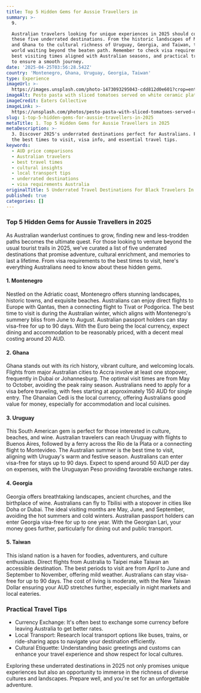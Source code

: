 ```yaml
---
title: Top 5 Hidden Gems for Aussie Travellers in
summary: >-
  9. 

  Australian travelers looking for unique experiences in 2025 should consider
  these five underrated destinations. From the historic landscapes of Montenegro
  and Ghana to the cultural richness of Uruguay, Georgia, and Taiwan, there's a
  world waiting beyond the beaten path. Remember to check visa requirements,
  best visiting times aligned with Australian seasons, and practical travel tips
  to ensure a smooth journey.
date: '2025-04-25T03:56:28.542Z'
country: 'Montenegro, Ghana, Uruguay, Georgia, Taiwan'
type: Experience
imageUrl: >-
  https://images.unsplash.com/photo-1473093295043-cdd812d0e601?crop=entropy&cs=tinysrgb&fit=max&fm=jpg&ixid=M3w3Mzk5OTB8MHwxfHNlYXJjaHwxfHwxMS4lMjBNb250ZW5lZ3JvJTJDJTIwR2hhbmElMkMlMjBVcnVndWF5JTJDJTIwR2VvcmdpYSUyQyUyMFRhaXdhbiUyMDEzLiUyMEN1bHR1cmUlMkMlMjBBZHZlbnR1cmUlMkMlMjBGb29kJTIwJTI2JTIwV2luZSUyMHRyYXZlbCUyMGxhbmRzY2FwZXxlbnwwfDB8fHwxNzQ1NTUzMzg4fDA&ixlib=rb-4.0.3&q=80&w=1080
imageAlt: Pesto pasta with sliced tomatoes served on white ceramic plate
imageCredit: Eaters Collective
imageLink: >-
  https://unsplash.com/photos/pesto-pasta-with-sliced-tomatoes-served-on-white-ceramic-plate-12eHC6FxPyg
slug: 1-top-5-hidden-gems-for-aussie-travellers-in-2025
metaTitle: 1. Top 5 Hidden Gems for Aussie Travellers in 2025
metaDescription: >-
  3. Discover 2025's underrated destinations perfect for Australians. Find out
  the best times to visit, visa info, and essential travel tips.
keywords:
  - AUD price comparisons
  - Australian travelers
  - best travel times
  - cultural insights
  - local transport tips
  - underrated destinations
  - visa requirements Australia
originalTitle: 5 Underrated Travel Destinations For Black Travelers In 2025 - Travel Noire
published: true
categories: []
---
```

### Top 5 Hidden Gems for Aussie Travellers in 2025

As Australian wanderlust continues to grow, finding new and less-trodden paths becomes the ultimate quest. For those looking to venture beyond the usual tourist trails in 2025, we've curated a list of five underrated destinations that promise adventure, cultural enrichment, and memories to last a lifetime. From visa requirements to the best times to visit, here's everything Australians need to know about these hidden gems.

#### 1. Montenegro

Nestled on the Adriatic coast, Montenegro offers stunning landscapes, historic towns, and exquisite beaches. Australians can enjoy direct flights to Europe with Qantas, then a connecting flight to Tivat or Podgorica. The best time to visit is during the Australian winter, which aligns with Montenegro's summery bliss from June to August. Australian passport holders can stay visa-free for up to 90 days. With the Euro being the local currency, expect dining and accommodation to be reasonably priced, with a decent meal costing around 20 AUD.

#### 2. Ghana

Ghana stands out with its rich history, vibrant culture, and welcoming locals. Flights from major Australian cities to Accra involve at least one stopover, frequently in Dubai or Johannesburg. The optimal visit times are from May to October, avoiding the peak rainy season. Australians need to apply for a visa before traveling, with fees starting at approximately 150 AUD for single entry. The Ghanaian Cedi is the local currency, offering Australians good value for money, especially for accommodation and local cuisines.

#### 3. Uruguay

This South American gem is perfect for those interested in culture, beaches, and wine. Australian travelers can reach Uruguay with flights to Buenos Aires, followed by a ferry across the Rio de la Plata or a connecting flight to Montevideo. The Australian summer is the best time to visit, aligning with Uruguay's warm and festive season. Australians can enter visa-free for stays up to 90 days. Expect to spend around 50 AUD per day on expenses, with the Uruguayan Peso providing favorable exchange rates.

#### 4. Georgia

Georgia offers breathtaking landscapes, ancient churches, and the birthplace of wine. Australians can fly to Tbilisi with a stopover in cities like Doha or Dubai. The ideal visiting months are May, June, and September, avoiding the hot summers and cold winters. Australian passport holders can enter Georgia visa-free for up to one year. With the Georgian Lari, your money goes further, particularly for dining out and public transport.

#### 5. Taiwan

This island nation is a haven for foodies, adventurers, and culture enthusiasts. Direct flights from Australia to Taipei make Taiwan an accessible destination. The best periods to visit are from April to June and September to November, offering mild weather. Australians can stay visa-free for up to 90 days. The cost of living is moderate, with the New Taiwan Dollar ensuring your AUD stretches further, especially in night markets and local eateries.

### Practical Travel Tips

- Currency Exchange: It's often best to exchange some currency before leaving Australia to get better rates.
- Local Transport: Research local transport options like buses, trains, or ride-sharing apps to navigate your destination efficiently.
- Cultural Etiquette: Understanding basic greetings and customs can enhance your travel experience and show respect for local cultures.

Exploring these underrated destinations in 2025 not only promises unique experiences but also an opportunity to immerse in the richness of diverse cultures and landscapes. Prepare well, and you're set for an unforgettable adventure.
